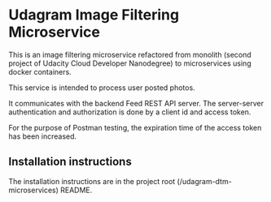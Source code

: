 # Udagram Image Filtering Microservice

This is an image filtering microservice refactored from monolith (second project of Udacity Cloud Developer Nanodegree) to microservices using docker containers.

This service is intended to process user posted photos.

It communicates with the backend Feed REST API server. The server-server authentication and authorization is done by a client id and access token.

For the purpose of Postman testing, the expiration time of the access token has been increased.

## Installation instructions

The installation instructions are in the project root (/udagram-dtm-microservices) README.
